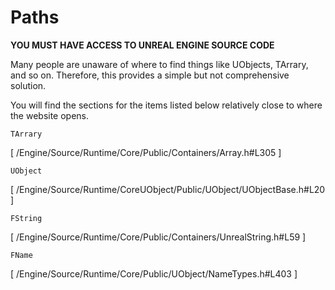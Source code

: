 # Paths
**YOU MUST HAVE ACCESS TO UNREAL ENGINE SOURCE CODE**

Many people are unaware of where to find things like UObjects, TArrary, and so on. Therefore, this provides a simple but not comprehensive solution.

You will find the sections for the items listed below relatively close to where the website opens.

`TArrary`

[ /Engine/Source/Runtime/Core/Public/Containers/Array.h#L305 ]

`UObject`

[ /Engine/Source/Runtime/CoreUObject/Public/UObject/UObjectBase.h#L20 ]

`FString`

[ /Engine/Source/Runtime/Core/Public/Containers/UnrealString.h#L59 ]

`FName`

[ /Engine/Source/Runtime/Core/Public/UObject/NameTypes.h#L403 ]
